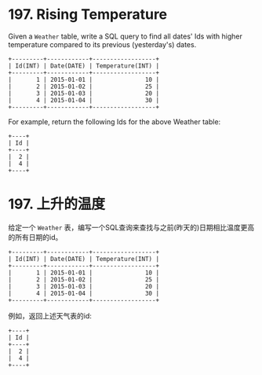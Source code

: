 # 197. Rising Temperature

Given a `Weather` table, write a SQL query to find all dates' Ids with higher temperature compared to its previous (yesterday's) dates.
```
+---------+------------+------------------+
| Id(INT) | Date(DATE) | Temperature(INT) |
+---------+------------+------------------+
|       1 | 2015-01-01 |               10 |
|       2 | 2015-01-02 |               25 |
|       3 | 2015-01-03 |               20 |
|       4 | 2015-01-04 |               30 |
+---------+------------+------------------+
```
For example, return the following Ids for the above Weather table:
```
+----+
| Id |
+----+
|  2 |
|  4 |
+----+
```

# 197. 上升的温度
给定一个 `Weather` 表，编写一个SQL查询来查找与之前(昨天的)日期相比温度更高的所有日期的id。
```
+---------+------------+------------------+
| Id(INT) | Date(DATE) | Temperature(INT) |
+---------+------------+------------------+
|       1 | 2015-01-01 |               10 |
|       2 | 2015-01-02 |               25 |
|       3 | 2015-01-03 |               20 |
|       4 | 2015-01-04 |               30 |
+---------+------------+------------------+
```
例如，返回上述天气表的id:
```
+----+
| Id |
+----+
|  2 |
|  4 |
+----+
```